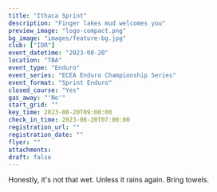 ```yaml
---
title: "Ithaca Sprint"
description: "Finger lakes mud welcomes you"
preview_image: "logo-compact.png"
bg_image: "images/feature-bg.jpg"
club: ["IDR"]
event_datetime: "2023-08-20"
location: "TBA"
event_type: "Enduro"
event_series: "ECEA Enduro Championship Series"
event_format: "Sprint Enduro"
closed_course: "Yes"
gas_away: "'No'"
start_grid: ""
key_time: 2023-08-20T09:00:00
check_in_time: 2023-08-20T07:00:00
registration_url: ""
registration_date: ""
flyer: ""
attachments:
draft: false
---
```


Honestly, it's not that wet. Unless it rains again. Bring towels.